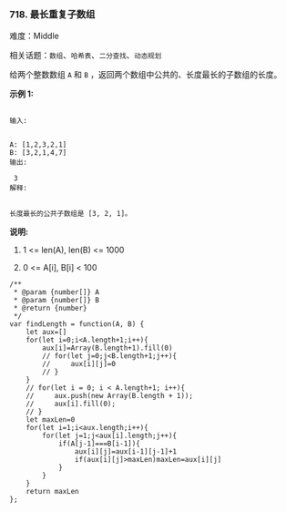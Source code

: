 ### 718. 最长重复子数组

难度：Middle

相关话题：`数组`、`哈希表`、`二分查找`、`动态规划`

给两个整数数组 `A` 和 `B` ，返回两个数组中公共的、长度最长的子数组的长度。



**示例 1:** 





```

输入:


A: [1,2,3,2,1]
B: [3,2,1,4,7]
输出:

 3
解释:

 
长度最长的公共子数组是 [3, 2, 1]。

```


**说明:** 




1. 1 <= len(A), len(B) <= 1000

2. 0 <= A[i], B[i] < 100






```
/**
 * @param {number[]} A
 * @param {number[]} B
 * @return {number}
 */
var findLength = function(A, B) {
    let aux=[]
    for(let i=0;i<A.length+1;i++){
        aux[i]=Array(B.length+1).fill(0)
        // for(let j=0;j<B.length+1;j++){
        //     aux[i][j]=0
        // }
    }
    // for(let i = 0; i < A.length+1; i++){
    //     aux.push(new Array(B.length + 1));
    //     aux[i].fill(0);
    // }
    let maxLen=0
    for(let i=1;i<aux.length;i++){
        for(let j=1;j<aux[i].length;j++){
            if(A[j-1]===B[i-1]){
                aux[i][j]=aux[i-1][j-1]+1
                if(aux[i][j]>maxLen)maxLen=aux[i][j]
            }
        }
    }
    return maxLen
};



```

